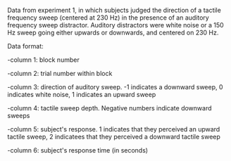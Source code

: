 Data from experiment 1, in which subjects judged the direction of a tactile frequency sweep (centered at 230 Hz) in the presence of an auditory frequency sweep distractor.
Auditory distractors were white noise or a 150 Hz sweep going either upwards or downwards, and centered on 230 Hz.

Data format:

-column 1: block number

-column 2: trial number within block

-column 3: direction of auditory sweep. -1 indicates a downward sweep, 0 indicates white noise, 1 indicates an upward sweep

-column 4: tactile sweep depth. Negative numbers indicate downward sweeps

-column 5: subject's response. 1 indicates that they perceived an upward tactile sweep, 2 indicatees that they perceived a downward tactile sweep

-column 6: subject's response time (in seconds)

